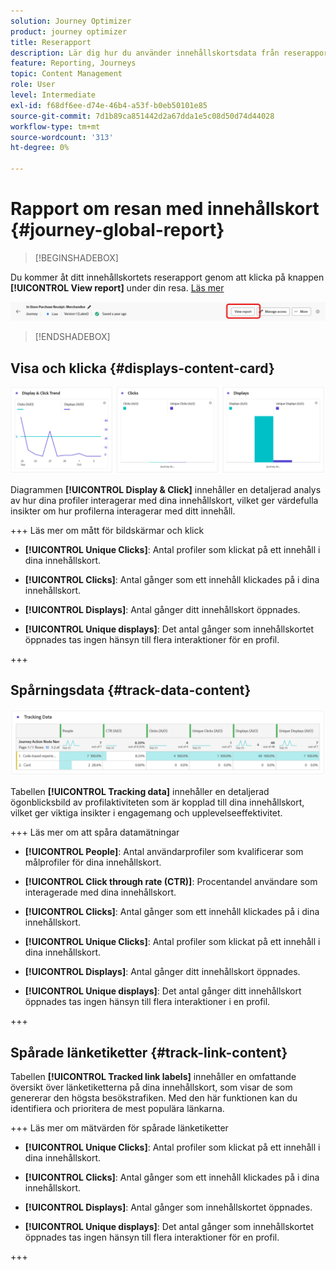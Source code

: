 ```yaml
---
solution: Journey Optimizer
product: journey optimizer
title: Reserapport
description: Lär dig hur du använder innehållskortsdata från reserapporten
feature: Reporting, Journeys
topic: Content Management
role: User
level: Intermediate
exl-id: f68df6ee-d74e-46b4-a53f-b0eb50101e85
source-git-commit: 7d1b89ca851442d2a67dda1e5c08d50d74d44028
workflow-type: tm+mt
source-wordcount: '313'
ht-degree: 0%

---
```


# Rapport om resan med innehållskort {#journey-global-report}

>[!BEGINSHADEBOX]

Du kommer åt ditt innehållskortets reserapport genom att klicka på knappen **[!UICONTROL View report]** under din resa. [Läs mer](report-gs-cja.md)

![](assets/report-access-jo.png)

>[!ENDSHADEBOX]

## Visa och klicka {#displays-content-card}

![](assets/content-card-jo-display.png)

Diagrammen **[!UICONTROL Display & Click]** innehåller en detaljerad analys av hur dina profiler interagerar med dina innehållskort, vilket ger värdefulla insikter om hur profilerna interagerar med ditt innehåll.

+++ Läs mer om mått för bildskärmar och klick

* **[!UICONTROL Unique Clicks]**: Antal profiler som klickat på ett innehåll i dina innehållskort.

* **[!UICONTROL Clicks]**: Antal gånger som ett innehåll klickades på i dina innehållskort.

* **[!UICONTROL Displays]**: Antal gånger ditt innehållskort öppnades.

* **[!UICONTROL Unique displays]**: Det antal gånger som innehållskortet öppnades tas ingen hänsyn till flera interaktioner för en profil.

+++

## Spårningsdata {#track-data-content}

![](assets/code-based-tracking-data.png)

Tabellen **[!UICONTROL Tracking data]** innehåller en detaljerad ögonblicksbild av profilaktiviteten som är kopplad till dina innehållskort, vilket ger viktiga insikter i engagemang och upplevelseeffektivitet.

+++ Läs mer om att spåra datamätningar

* **[!UICONTROL People]**: Antal användarprofiler som kvalificerar som målprofiler för dina innehållskort.

* **[!UICONTROL Click through rate (CTR)]**: Procentandel användare som interagerade med dina innehållskort.

* **[!UICONTROL Clicks]**: Antal gånger som ett innehåll klickades på i dina innehållskort.

* **[!UICONTROL Unique Clicks]**: Antal profiler som klickat på ett innehåll i dina innehållskort.

* **[!UICONTROL Displays]**: Antal gånger ditt innehållskort öppnades.

* **[!UICONTROL Unique displays]**: Det antal gånger ditt innehållskort öppnades tas ingen hänsyn till flera interaktioner i en profil.

+++

## Spårade länketiketter {#track-link-content}

Tabellen **[!UICONTROL Tracked link labels]** innehåller en omfattande översikt över länketiketterna på dina innehållskort, som visar de som genererar den högsta besökstrafiken. Med den här funktionen kan du identifiera och prioritera de mest populära länkarna.

+++ Läs mer om mätvärden för spårade länketiketter

* **[!UICONTROL Unique Clicks]**: Antal profiler som klickat på ett innehåll i dina innehållskort.

* **[!UICONTROL Clicks]**: Antal gånger som ett innehåll klickades på i dina innehållskort.

* **[!UICONTROL Displays]**: Antal gånger som innehållskortet öppnades.

* **[!UICONTROL Unique displays]**: Det antal gånger som innehållskortet öppnades tas ingen hänsyn till flera interaktioner för en profil.

+++
